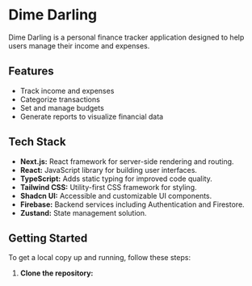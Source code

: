 # Dime Darling

Dime Darling is a personal finance tracker application designed to help users manage their income and expenses.

## Features

- Track income and expenses
- Categorize transactions
- Set and manage budgets
- Generate reports to visualize financial data

## Tech Stack

- **Next.js:** React framework for server-side rendering and routing.
- **React:** JavaScript library for building user interfaces.
- **TypeScript:** Adds static typing for improved code quality.
- **Tailwind CSS:** Utility-first CSS framework for styling.
- **Shadcn UI:** Accessible and customizable UI components.
- **Firebase:** Backend services including Authentication and Firestore.
- **Zustand:** State management solution.

## Getting Started

To get a local copy up and running, follow these steps:

1.  **Clone the repository:**
